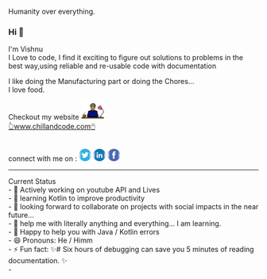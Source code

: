 Humanity over everything.<br>
### Hi 👋
I'm Vishnu<br>
I Love to code, I find it exciting to figure out solutions to problems in the best way,using reliable and re-usable code with documentation<br>

I like doing the Manufacturing part or doing the Chores... <br>
I love food.<br>


<section >
  Checkout my website
  <a href="https://www.chillandcode.com" target="_blank"><img src="logo.png" width=50><br>
  👆www.chillandcode.com🖱️</a><br><br>
  
  connect with me on : 
  <a href="https://twitter.com/metvsk" target="_blank"><img src="images/logo_twitter.png" width=25></a>
<a href="https://www.linkedin.com/in/metvsk/" target="_blank"><img src="images/logo_linked_in.png" width=25></a>
<a href="https://www.facebook.com/metvsk/" target="_blank"><img src="images/logo_fb.png" width=25></a>
<br>
  </section>
  <hr>
  Current Status<br>
- 🔭 Actively working on youtube API and Lives<br>
- 🌱 learning Kotlin to improve productivity<br>
- 👯 looking forward to collaborate on projects with social impacts in the near future...<br>
- 🤔 help me with literally anything and everything... I am learning.<br>
- 💬 Happy to help you with Java / Kotlin errors<br>
- 😄 Pronouns: He / Himm<br>
- ⚡ Fun fact:  ✨# Six hours of debugging can save you 5 minutes of reading documentation. ✨<br>
- 



<!--
**metvsk/metvsk** is a ✨ _special_ ✨ repository because its `README.md` (this file) appears on your GitHub profile.

Here are some ideas to get you started:
-->
